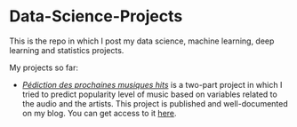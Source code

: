 # Data-Science-Projects
This is the repo in which I post my data science, machine learning, deep learning and statistics projects.

My projects so far:

- [*Pédiction des prochaines musiques hits*](https://github.com/JBobyM/Data-Science-Projects/tree/master/classeur%20de%20musique_partie_1) is a two-part project in which I tried to predict popularity level of music based on variables related to the audio and the artists. This project is published and well-documented on my blog. You can get access to it [here](https://jbobym.github.io/Pr%C3%A9diction_des_prochaines_musiques_hits_(partie_1)).
